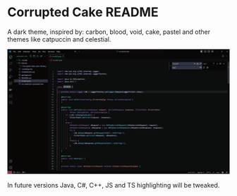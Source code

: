 # Corrupted Cake README

A dark theme, inspired by: carbon, blood, void, cake, pastel and other themes like catpuccin and celestial.

![Alt text](screenshot.png)

In future versions Java, C#, C++, JS and TS highlighting will be tweaked.
